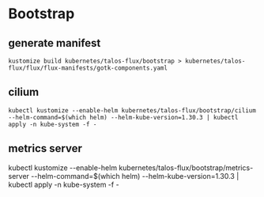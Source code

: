 # Bootstrap

## generate manifest

```console
kustomize build kubernetes/talos-flux/bootstrap > kubernetes/talos-flux/flux/flux-manifests/gotk-components.yaml
```

## cilium

```console
kubectl kustomize --enable-helm kubernetes/talos-flux/bootstrap/cilium --helm-command=$(which helm) --helm-kube-version=1.30.3 | kubectl apply -n kube-system -f -
```

## metrics server

kubectl kustomize --enable-helm kubernetes/talos-flux/bootstrap/metrics-server --helm-command=$(which helm) --helm-kube-version=1.30.3 | kubectl apply -n kube-system -f -
